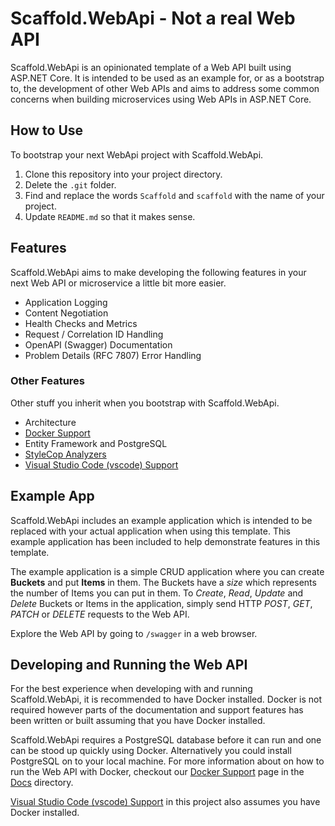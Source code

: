 # Scaffold.WebApi - Not a real Web API #

Scaffold.WebApi is an opinionated template of a Web API built using ASP.NET Core. It is intended to be used as an example for, or as a bootstrap to, the development of other Web APIs and aims to address some common concerns when building microservices using Web APIs in ASP.NET Core.

## How to Use ##

To bootstrap your next WebApi project with Scaffold.WebApi.

1. Clone this repository into your project directory.
2. Delete the `.git` folder.
3. Find and replace the words `Scaffold` and `scaffold` with the name of your project.
4. Update `README.md` so that it makes sense.

## Features ##

Scaffold.WebApi aims to make developing the following features in your next Web API or microservice a little bit more easier.

- Application Logging
- Content Negotiation
- Health Checks and Metrics
- Request / Correlation ID Handling
- OpenAPI (Swagger) Documentation
- Problem Details (RFC 7807) Error Handling

### Other Features ###

Other stuff you inherit when you bootstrap with Scaffold.WebApi.

- Architecture
- [Docker Support](Docs/Docker.md)
- Entity Framework and PostgreSQL
- [StyleCop Analyzers](Docs/StyleCopAnalyzers.md)
- [Visual Studio Code (vscode) Support](Docs/VisualStudioCode.md)

## Example App ##

Scaffold.WebApi includes an example application which is intended to be replaced with your actual application when using this template. This example application has been included to help demonstrate features in this template.

The example application is a simple CRUD application where you can create **Buckets** and put **Items** in them. The Buckets have a *size* which represents the number of Items you can put in them. To *Create*, *Read*, *Update* and *Delete* Buckets or Items in the application, simply send HTTP *POST*, *GET*, *PATCH* or *DELETE* requests to the Web API.

Explore the Web API by going to `/swagger` in a web browser.

## Developing and Running the Web API ##

For the best experience when developing with and running Scaffold.WebApi, it is recommended to have Docker installed. Docker is not required however parts of the documentation and support features has been written or built assuming that you have Docker installed.

Scaffold.WebApi requires a PostgreSQL database before it can run and one can be stood up quickly using Docker. Alternatively you could install PostgreSQL on to your local machine. For more information about on how to run the Web API with Docker, checkout our [Docker Support](Docs/Docker.md) page in the [Docs](Docs) directory.

[Visual Studio Code (vscode) Support](Docs/VisualStudioCode.md) in this project also assumes you have Docker installed.
